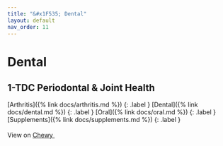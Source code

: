 ```yaml
---
title: "&#x1F535; Dental"
layout: default
nav_order: 11
---
```


# Dental


## 1-TDC Periodontal & Joint Health

[Arthritis]({% link docs/arthritis.md %})
{: .label }
[Dental]({% link docs/dental.md %})
{: .label }
[Oral]({% link docs/oral.md %})
{: .label }
[Supplements]({% link docs/supplements.md %})
{: .label }

View on <a href="https://www.chewy.com/dp/231714" class="external" target="_blank">Chewy <svg width="18" height="18" viewBox="0 0 24 24" aria-labelledby="svg-external-link-title"><use xlink:href="#svg-external-link"></use></svg></a>

<!-- Updated 2024-10-18 19:48:32.420487Z -->
